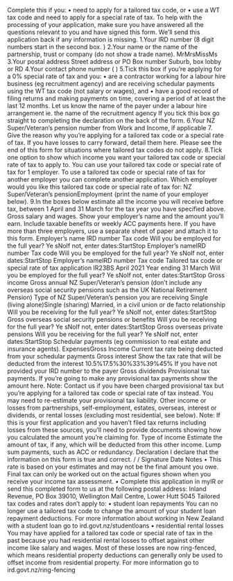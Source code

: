 Complete this if you: • need to apply for a tailored tax code, or • use a WT tax code and need to apply for a special rate of tax. To help with the processing of your application, make sure you have answered all the questions relevant to you and have signed this form. We’ll send this application back if any information is missing. 1.Your IRD number (8 digit numbers start in the second box. ) 2.Your name or the name of the partnership, trust or company (do not show a trade name). MrMrsMissMs 3.Your postal address Street address or PO Box number Suburb, box lobby or RD 4.Your contact phone number ( ) 5.Tick this box if you’re applying for a 0% special rate of tax and you: • are a contractor working for a labour hire business (eg recruitment agency) and are receiving schedular payments using the WT tax code (not salary or wages), and • have a good record of filing returns and making payments on time, covering a period of at least the last 12 months. Let us know the name of the payer under a labour hire arrangement ie. the name of the recruitment agency If you tick this box go straight to completing the declaration on the back of the form. 6.Your NZ Super/Veteran’s pension number from Work and Income, if applicable 7. Give the reason why you’re applying for a tailored tax code or a special rate of tax. If you have losses to carry forward, detail them here. Please see the end of this form for situations where tailored tax codes do not apply. 8.Tick one option to show which income you want your tailored tax code or special rate of tax to apply to. You can use your tailored tax code or special rate of tax for 1 employer. To use a tailored tax code or special rate of tax for another employer you can complete another application. Which employer would you like this tailored tax code or special rate of tax for: NZ Super/Veteran’s pensionEmployment (print the name of your employer below). 9.In the boxes below estimate all the income you will receive before tax, between 1 April and 31 March for the tax year you have specified above. Gross salary and wages. Show your employer’s name and the amount you’ll earn. Include taxable benefits or weekly ACC payments here. If you have more than three employers, use a separate sheet of paper and attach it to this form. Employer’s name IRD number Tax code Will you be employed for the full year? Ye sNoIf not, enter dates:StartStop Employer’s nameIRD number Tax code Will you be employed for the full year? Ye sNoIf not, enter dates:StartStop Employer’s nameIRD number Tax code Tailored tax code or special rate of tax application IR23BS April 2021 Year ending 31 March Will you be employed for the full year? Ye sNoIf not, enter dates:StartStop Gross income Gross annual NZ Super/Veteran’s pension (don’t include any overseas social security pensions such as the UK National Retirement Pension) Type of NZ Super/Veteran’s pension you are receiving Single (living alone)Single (sharing) Married, in a civil union or de facto relationship Will you be receiving for the full year? Ye sNoIf not, enter dates:StartStop Gross overseas social security pensions or benefits Will you be receiving for the full year? Ye sNoIf not, enter dates:StartStop Gross overseas private pensions Will you be receiving for the full year? Ye sNoIf not, enter dates:StartStop Schedular payments (eg commission to real estate and insurance agents). ExpensesGross Income Current tax rate being deducted from your schedular payments Gross interest Show the tax rate that will be deducted from the interest 10.5%17.5%30%33%39%45% If you have not provided your IRD number to the payer Gross dividends Provisional tax payments. If you’re going to make any provisional tax payments show the amount here. Note: Contact us if you have been charged provisional tax but you’re applying for a tailored tax code or special rate of tax instead. You may need to re-estimate your provisional tax liability. Other income or losses from partnerships, self-employment, estates, overseas, interest or dividends, or rental losses (excluding most residential, see below). Note: If this is your first application and you haven’t filed tax returns including losses from these sources, you’ll need to provide documents showing how you calculated the amount you’re claiming for. Type of income Estimate the amount of tax, if any, which will be deducted from this other income. Lump sum payments, such as ACC or redundancy. Declaration I declare that the information on this form is true and correct. / / Signature Date Notes • This rate is based on your estimates and may not be the final amount you owe. Final tax can only be worked out on the actual figures shown when you receive your income tax assessment. • Complete this application in myIR or send this completed form to us at the following postal address: Inland Revenue, PO Box 39010, Wellington Mail Centre, Lower Hutt 5045 Tailored tax codes and rates don’t apply to: • student loan repayments You can no longer use a tailored tax code to change the amount of your student loan repayment deductions. For more information about working in New Zealand with a student loan go to ird.govt.nz/studentloans • residential rental losses You may have applied for a tailored tax code or special rate of tax in the past because you had residential rental losses to offset against other income like salary and wages. Most of these losses are now ring-fenced, which means residential property deductions can generally only be used to offset income from residential property. For more information go to ird.govt.nz/ring-fencing